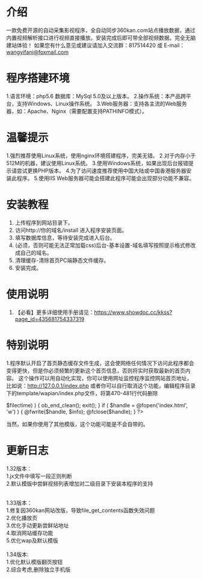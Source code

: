 # 介绍
 一款免费开源的自动采集影视程序，全自动同步360kan.com站点播放数据，通过内置视频解析接口进行视频直接播放。安装完成后即可带全部视频数据。完全无脑建站体验！
 如果您有什么意见或建议请加入交流群：817514420 或 E-mail：wangyifani@foxmail.com

# 程序搭建环境
 1.语言环境：php5.6 数据库：MySql 5.0及以上版本。
 2.操作系统：本产品跨平台，支持Windows、Linux操作系统。
 3.Web服务器：支持各主流的Web服务器，如：Apache、Nginx（需要配置支持PATHINFO模式）。

# 温馨提示
 1.强烈推荐使用Linux系统，使用nginx环境搭建程序，完美无错。
 2.对于内存小于512M的机器，建议使用Linux系统。
 3.使用Windows系统，如果出现后台报错提示请尝试更换PHP版本。
 4.为了访问速度推荐使用中国大陆或中国香港服务器安装此程序。
 5.使用IIS Web服务器可能会搭建此程序可能会出现部分功能不兼容。

# 安装教程
 1.	上传程序到网站目录下。
 2.	访问http://你的域名/install 进入程序安装页面。
 3.	填写数据库信息，等待安装完成进入后台。
 4.	(必须，否则可能无法正常加载css)后台-基本设置-域名填写按照提示格式修改成自己的域名。
 5.	清理缓存-清除首页PC端静态文件缓存。
 6.	安装完成。

# 使用说明
 1.	【必看】更多详细使用手册请见：https://www.showdoc.cc/kkss?page_id=435681754337319

# 特别说明
 1.程序默认开启了首页静态缓存文件生成，这会使网络任何情况下访问此程序都会变得更快，但是你必须频繁的更新这个首页信息，否则将实时获取最新的首页内容。
 这个操作可以用自动化实现，你可以使用网址监控程序监控网站首页地址，比如说：http://127.0.0.1/index.php
 或者你可以自行取消这个功能，编辑程序目录下的template/wapian/index.php文件，将第470-481行代码删除

 <?php
  $info = ob_get_contents();
  $filectime = filectime("index.html");
  if ( !(time() - 0  > $filectime) ) {
  ob_end_clean();
  exit();
  }
  if ( $handle = @fopen('index.html', 'w') ) {
  @fwrite($handle, $info);
  @fclose($handle);
  }
?>

 当然，如果你使用了其他模版，这个功能可能是不会自带的。

 # 更新日志
  1.32版本：<br>
    1.jx文件中填写一段正则判断<br>
    2.默认模版中尝鲜视频列表增加对二级目录下安装本程序的支持<br><br>

  1.33版本：<br>
    1.修复因360kan网站改版，导致file_get_contents函数失效问题<br>
    2.优化播放页<br>
    3.优化手动更新尝鲜站地址<br>
    4.取消网站缓存功能<br>
    5.优化wap及默认模版<br><br>
  1.34版本:<br>
    1.优化默认模版翻页按钮<br>
    2.综合考虑,删除独立手机版<br>
